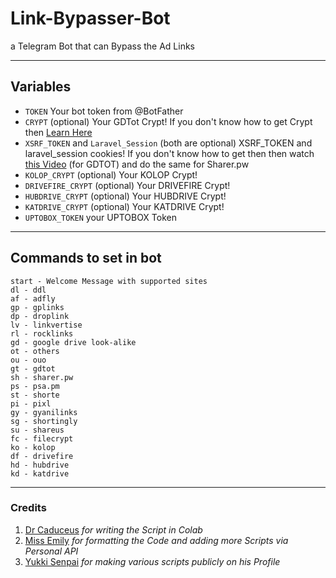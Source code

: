 # Link-Bypasser-Bot

a Telegram Bot that can Bypass the Ad Links

---

## Variables

- `TOKEN` Your bot token from @BotFather
- `CRYPT` (optional) Your GDTot Crypt! If you don't know how to get Crypt then [Learn Here](https://www.youtube.com/watch?v=EfZ29CotRSU)
- `XSRF_TOKEN` and `Laravel_Session` (both are optional) XSRF_TOKEN and laravel_session cookies! If you don't know how to get then then watch [this Video](https://www.youtube.com/watch?v=EfZ29CotRSU) (for GDTOT) and do the same for Sharer.pw
- `KOLOP_CRYPT` (optional) Your KOLOP Crypt!
- `DRIVEFIRE_CRYPT` (optional) Your DRIVEFIRE Crypt!
- `HUBDRIVE_CRYPT` (optional) Your HUBDRIVE Crypt!
- `KATDRIVE_CRYPT` (optional) Your KATDRIVE Crypt!
- `UPTOBOX_TOKEN` your UPTOBOX Token
---


## Commands to set in bot

```
start - Welcome Message with supported sites
dl - ddl
af - adfly
gp - gplinks
dp - droplink
lv - linkvertise
rl - rocklinks
gd - google drive look-alike
ot - others
ou - ouo
gt - gdtot
sh - sharer.pw
ps - psa.pm
st - shorte
pi - pixl
gy - gyanilinks
sg - shortingly
su - shareus
fc - filecrypt
ko - kolop
df - drivefire
hd - hubdrive
kd - katdrive
```
---

### Credits
1. [Dr Caduceus](https://github.com/TheCaduceus) <i> for writing the Script in Colab </i>
2. [Miss Emily](https://github.com/missemily2022) <i> for formatting the Code and adding more Scripts via Personal API </i>
3. [Yukki Senpai](https://github.com/xcscxr) <i> for making various scripts publicly on his Profile </i>
